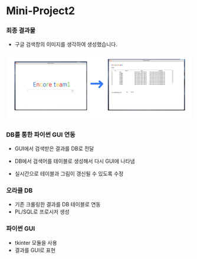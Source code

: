 # Mini-Project2
### 최종 결과물

* 구글 검색창의 이미지를 생각하여 생성했습니다. 

![overview](./images/overview.jpeg)



### DB를 통한 파이썬 GUI 연동

* GUI에서 검색받은 결과를 DB로 전달

* DB에서 검색어를 테이블로 생성해서 다시 GUI에 나타냄

* 실시간으로 테이블과 그림이 갱신될 수 있도록 수정

  

### 오라클 DB

* 기존 크롤링한 결과를 DB 테이블로 연동
* PL/SQL로 프로시저 생성



### 파이썬 GUI

* tkinter 모듈을 사용
* 결과를 GUI로 표현



